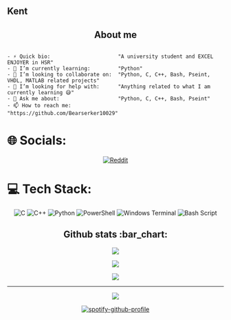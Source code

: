 ## Kent

<h2 align="center">About me</h2>

```golang

- ⚡ Quick bio:                      "A university student and EXCEL ENJOYER in HSR"
- 🌱 I’m currently learning:         "Python"
- 👯 I’m looking to collaborate on:  "Python, C, C++, Bash, Pseint, VHDL, MATLAB related projects"
- 🤔 I’m looking for help with:      "Anything related to what I am currently learning 😅"
- 💬 Ask me about:                   "Python, C, C++, Bash, Pseint"
- 📫 How to reach me:                "https://github.com/Bearserker10029"

```

# 🌐 Socials:
<div align="center">
  
[![Reddit](https://img.shields.io/badge/Reddit-%23FF4500.svg?logo=Reddit&logoColor=white)](https://reddit.com/user/Kent10029) 

</div>

# 💻 Tech Stack:
<div align="center">
  
![C](https://img.shields.io/badge/c-%2300599C.svg?style=flat&logo=c&logoColor=white) ![C++](https://img.shields.io/badge/c++-%2300599C.svg?style=flat&logo=c%2B%2B&logoColor=white) ![Python](https://img.shields.io/badge/python-3670A0?style=flat&logo=python&logoColor=ffdd54) ![PowerShell](https://img.shields.io/badge/PowerShell-%235391FE.svg?style=flat&logo=powershell&logoColor=white) ![Windows Terminal](https://img.shields.io/badge/Windows%20Terminal-%234D4D4D.svg?style=flat&logo=windows-terminal&logoColor=white) ![Bash Script](https://img.shields.io/badge/bash_script-%23121011.svg?style=flat&logo=gnu-bash&logoColor=white)
</div>

<h2 align="center">Github stats :bar_chart:</h2>

<div align="center">
  
![](https://github-readme-stats.vercel.app/api?username=Bearserker10029&theme=radical&hide_border=false&include_all_commits=false&count_private=false)
  
![](https://nirzak-streak-stats.vercel.app/?user=Bearserker10029&theme=radical&hide_border=false)

![](https://github-readme-stats.vercel.app/api/top-langs/?username=Bearserker10029&theme=radical&hide_border=false&include_all_commits=false&count_private=false&layout=compact)

---
  
[![](https://visitcount.itsvg.in/api?id=Bearserker10029&icon=0&color=0)](https://visitcount.itsvg.in)

</div>
<div align="center">

[![spotify-github-profile](https://spotify-github-profile.kittinanx.com/api/view?uid=uvgwfitqtzukktq5pe5jbhtro&cover_image=true&theme=default&show_offline=false&background_color=121212&interchange=true&bar_color=53b14f&bar_color_cover=true)](https://spotify-github-profile.kittinanx.com/api/view?uid=uvgwfitqtzukktq5pe5jbhtro&redirect=true)

</div>
